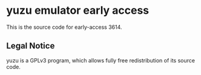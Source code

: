 yuzu emulator early access
=============

This is the source code for early-access 3614.

## Legal Notice

yuzu is a GPLv3 program, which allows fully free redistribution of its source code.
